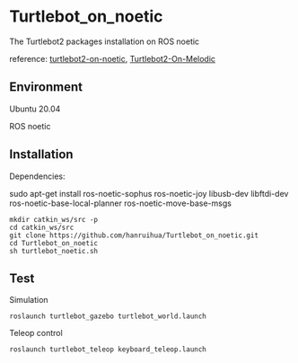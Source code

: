 # Turtlebot_on_noetic

The Turtlebot2 packages installation on ROS noetic

reference: [turtlebot2-on-noetic](https://github.com/Aoi-hosizora/turtlebot2-on-noetic), [Turtlebot2-On-Melodic](https://github.com/gaunthan/Turtlebot2-On-Melodic)

## Environment

Ubuntu 20.04

ROS noetic

## Installation

Dependencies:

sudo apt-get install ros-noetic-sophus ros-noetic-joy libusb-dev libftdi-dev ros-noetic-base-local-planner ros-noetic-move-base-msgs

```
mkdir catkin_ws/src -p
cd catkin_ws/src
git clone https://github.com/hanruihua/Turtlebot_on_noetic.git
cd Turtlebot_on_noetic
sh turtlebot_noetic.sh
```

## Test

Simulation

```
roslaunch turtlebot_gazebo turtlebot_world.launch
```

Teleop control

```
roslaunch turtlebot_teleop keyboard_teleop.launch
```
